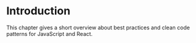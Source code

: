 # Introduction

This chapter gives a short overview about best practices and clean code patterns for JavaScript and React.